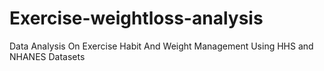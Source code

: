 # Exercise-weightloss-analysis
Data Analysis On Exercise Habit And Weight Management Using HHS and NHANES Datasets
